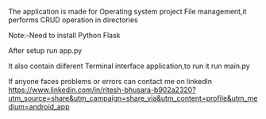 The application is made for Operating system project File management,it performs CRUD operation in directories

Note:-Need to install Python Flask

After setup run app.py

It also contain diiferent Terminal interface application,to run it run main.py

If anyone faces problems or errors can contact me on linkedln https://www.linkedin.com/in/ritesh-bhusara-b902a2320?utm_source=share&utm_campaign=share_via&utm_content=profile&utm_medium=android_app
